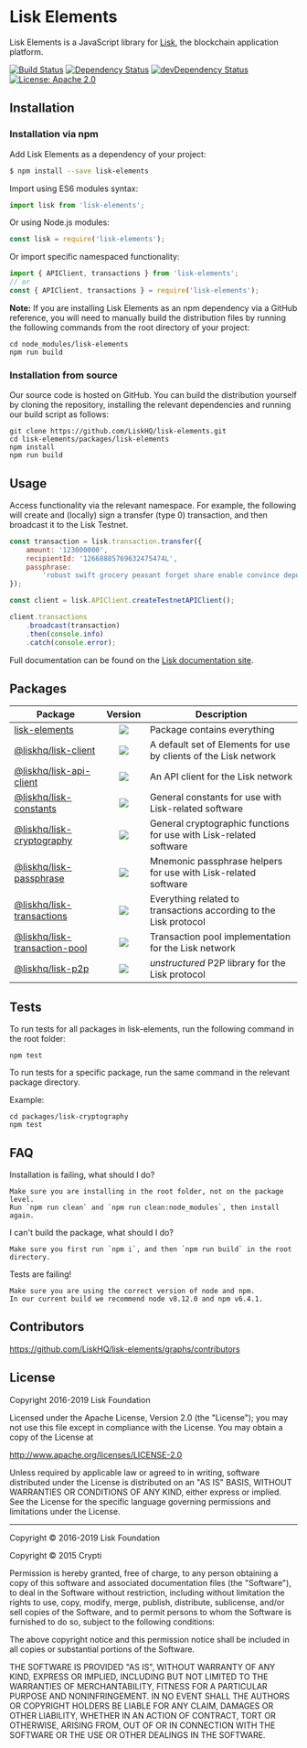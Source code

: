 # Lisk Elements

Lisk Elements is a JavaScript library for [Lisk][lisk core github], the blockchain application platform.

[![Build Status](https://jenkins.lisk.io/buildStatus/icon?job=lisk-elements/development)](https://jenkins.lisk.io/job/lisk-elements/job/development/)
<a href="https://david-dm.org/LiskHQ/lisk-elements"><img src="https://david-dm.org/LiskHQ/lisk-elements.svg" alt="Dependency Status"></a>
<a href="https://david-dm.org/LiskHQ/lisk-elements/?type=dev"><img src="https://david-dm.org/LiskHQ/lisk-elements/dev-status.svg" alt="devDependency Status"></a>
[![License: Apache 2.0](https://img.shields.io/badge/License-Apache%202.0-blue.svg)](http://www.apache.org/licenses/LICENSE-2.0)

## Installation

### Installation via npm

Add Lisk Elements as a dependency of your project:

```sh
$ npm install --save lisk-elements
```

Import using ES6 modules syntax:

```js
import lisk from 'lisk-elements';
```

Or using Node.js modules:

```js
const lisk = require('lisk-elements');
```

Or import specific namespaced functionality:

```js
import { APIClient, transactions } from 'lisk-elements';
// or
const { APIClient, transactions } = require('lisk-elements');
```

**Note:** If you are installing Lisk Elements as an npm dependency via a GitHub reference, you will need to manually build the distribution files by running the following commands from the root directory of your project:

```
cd node_modules/lisk-elements
npm run build
```

### Installation from source

Our source code is hosted on GitHub. You can build the distribution yourself by cloning the repository, installing the relevant dependencies and running our build script as follows:

```
git clone https://github.com/LiskHQ/lisk-elements.git
cd lisk-elements/packages/lisk-elements
npm install
npm run build
```

## Usage

Access functionality via the relevant namespace. For example, the following will create and (locally) sign a transfer (type 0) transaction, and then broadcast it to the Lisk Testnet.

```js
const transaction = lisk.transaction.transfer({
	amount: '123000000',
	recipientId: '12668885769632475474L',
	passphrase:
		'robust swift grocery peasant forget share enable convince deputy road keep cheap',
});

const client = lisk.APIClient.createTestnetAPIClient();

client.transactions
	.broadcast(transaction)
	.then(console.info)
	.catch(console.error);
```

Full documentation can be found on the [Lisk documentation site][].

## Packages

| Package                                                          |                                                        Version                                                        | Description                                                        |
| ---------------------------------------------------------------- | :-------------------------------------------------------------------------------------------------------------------: | ------------------------------------------------------------------ |
| [lisk-elements](/packages/lisk-elements)                         |         [![](https://img.shields.io/badge/npm-v2.1.0-green.svg)](https://www.npmjs.com/package/lisk-elements)         | Package contains everything                                        |
| [@liskhq/lisk-client](/packages/lisk-client)                     |      [![](https://img.shields.io/badge/npm-v2.1.0-green.svg)](https://www.npmjs.com/package/@liskhq/lisk-client)      | A default set of Elements for use by clients of the Lisk network   |
| [@liskhq/lisk-api-client](/packages/lisk-api-client)             |    [![](https://img.shields.io/badge/npm-v2.0.1-green.svg)](https://www.npmjs.com/package/@liskhq/lisk-api-client)    | An API client for the Lisk network                                 |
| [@liskhq/lisk-constants](/packages/lisk-constants)               |    [![](https://img.shields.io/badge/npm-v1.2.1-green.svg)](https://www.npmjs.com/package/@liskhq/lisk-constants)     | General constants for use with Lisk-related software               |
| [@liskhq/lisk-cryptography](/packages/lisk-cryptography)         |   [![](https://img.shields.io/badge/npm-v2.1.0-green.svg)](https://www.npmjs.com/package/@liskhq/lisk-cryptography)   | General cryptographic functions for use with Lisk-related software |
| [@liskhq/lisk-passphrase](/packages/lisk-passphrase)             |    [![](https://img.shields.io/badge/npm-v2.0.1-green.svg)](https://www.npmjs.com/package/@liskhq/lisk-passphrase)    | Mnemonic passphrase helpers for use with Lisk-related software     |
| [@liskhq/lisk-transactions](/packages/lisk-transactions)         |   [![](https://img.shields.io/badge/npm-v2.1.0-green.svg)](https://www.npmjs.com/package/@liskhq/lisk-transactions)   | Everything related to transactions according to the Lisk protocol  |
| [@liskhq/lisk-transaction-pool](/packages/lisk-transaction-pool) | [![](https://img.shields.io/badge/npm-v0.1.0-green.svg)](https://www.npmjs.com/package/@liskhq/lisk-transaction-pool) | Transaction pool implementation for the Lisk network               |
| [@liskhq/lisk-p2p](/packages/lisk-p2p)                           |       [![](https://img.shields.io/badge/npm-v0.1.0-green.svg)](https://www.npmjs.com/package/@liskhq/lisk-p2p)        | _unstructured_ P2P library for the Lisk protocol                   |

## Tests

To run tests for all packages in lisk-elements, run the following command in the root folder:

```
npm test
```

To run tests for a specific package, run the same command in the relevant package directory.

Example:

```
cd packages/lisk-cryptography
npm test
```

## FAQ

Installation is failing, what should I do?

```
Make sure you are installing in the root folder, not on the package level.
Run `npm run clean` and `npm run clean:node_modules`, then install again.
```

I can't build the package, what should I do?

```
Make sure you first run `npm i`, and then `npm run build` in the root directory.
```

Tests are failing!

```
Make sure you are using the correct version of node and npm.
In our current build we recommend node v8.12.0 and npm v6.4.1.
```

## Contributors

https://github.com/LiskHQ/lisk-elements/graphs/contributors

## License

Copyright 2016-2019 Lisk Foundation

Licensed under the Apache License, Version 2.0 (the "License");
you may not use this file except in compliance with the License.
You may obtain a copy of the License at

http://www.apache.org/licenses/LICENSE-2.0

Unless required by applicable law or agreed to in writing, software
distributed under the License is distributed on an "AS IS" BASIS,
WITHOUT WARRANTIES OR CONDITIONS OF ANY KIND, either express or implied.
See the License for the specific language governing permissions and
limitations under the License.

---

Copyright © 2016-2019 Lisk Foundation

Copyright © 2015 Crypti

Permission is hereby granted, free of charge, to any person obtaining a copy of this software and associated documentation files (the "Software"), to deal in the Software without restriction, including without limitation the rights to use, copy, modify, merge, publish, distribute, sublicense, and/or sell copies of the Software, and to permit persons to whom the Software is furnished to do so, subject to the following conditions:

The above copyright notice and this permission notice shall be included in all copies or substantial portions of the Software.

THE SOFTWARE IS PROVIDED "AS IS", WITHOUT WARRANTY OF ANY KIND, EXPRESS OR IMPLIED, INCLUDING BUT NOT LIMITED TO THE WARRANTIES OF MERCHANTABILITY, FITNESS FOR A PARTICULAR PURPOSE AND NONINFRINGEMENT. IN NO EVENT SHALL THE AUTHORS OR COPYRIGHT HOLDERS BE LIABLE FOR ANY CLAIM, DAMAGES OR OTHER LIABILITY, WHETHER IN AN ACTION OF CONTRACT, TORT OR OTHERWISE, ARISING FROM, OUT OF OR IN CONNECTION WITH THE SOFTWARE OR THE USE OR OTHER DEALINGS IN THE SOFTWARE.

[lisk core github]: https://github.com/LiskHQ/lisk
[lisk documentation site]: https://lisk.io/documentation/lisk-elements
